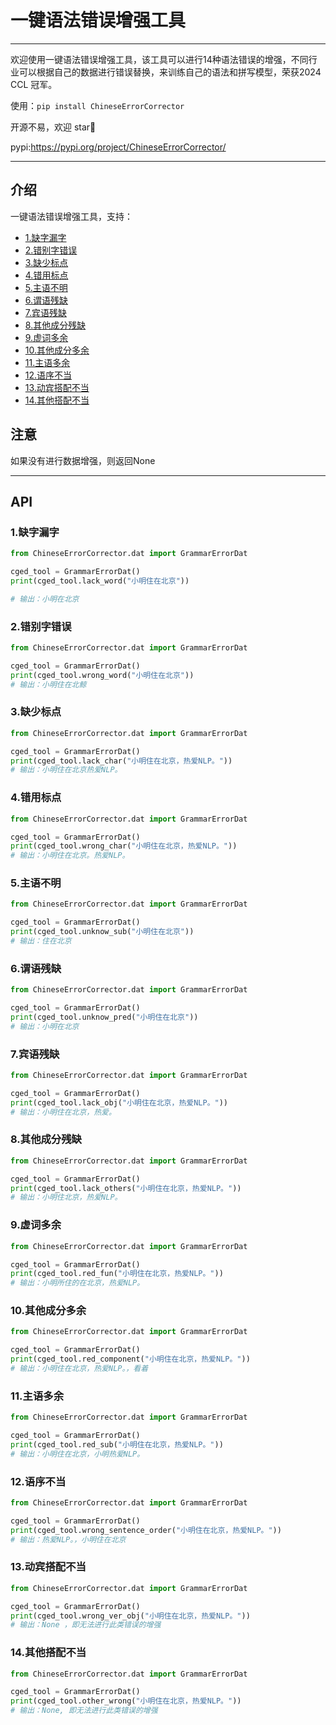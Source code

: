 #  一键语法错误增强工具

-----------------

欢迎使用一键语法错误增强工具，该工具可以进行14种语法错误的增强，不同行业可以根据自己的数据进行错误替换，来训练自己的语法和拼写模型，荣获2024 CCL 冠军。

使用：`pip install ChineseErrorCorrector`

开源不易，欢迎 star🌟

pypi:https://pypi.org/project/ChineseErrorCorrector/

---

## 介绍

一键语法错误增强工具，支持：
- [1.缺字漏字](#1缺字漏字)
- [2.错别字错误](#2错别字错误)
- [3.缺少标点](#3缺少标点)
- [4.错用标点](#4错用标点)
- [5.主语不明](#5主语不明)
- [6.谓语残缺](#6谓语残缺)
- [7.宾语残缺](#7宾语残缺)
- [8.其他成分残缺](#8其他成分残缺)
- [9.虚词多余](#9虚词多余)
- [10.其他成分多余](#10其他成分多余)
- [11.主语多余](#11主语多余)
- [12.语序不当](#12语序不当)
- [13.动宾搭配不当](#13动宾搭配不当)
- [14.其他搭配不当](#14其他搭配不当)




## 注意

如果没有进行数据增强，则返回None

---
## API



### 1.缺字漏字


```python
from ChineseErrorCorrector.dat import GrammarErrorDat

cged_tool = GrammarErrorDat()
print(cged_tool.lack_word("小明住在北京"))

# 输出：小明在北京

```
### 2.错别字错误


```python
from ChineseErrorCorrector.dat import GrammarErrorDat

cged_tool = GrammarErrorDat()
print(cged_tool.wrong_word("小明住在北京"))
# 输出：小明住在北鲸

```
### 3.缺少标点


```python
from ChineseErrorCorrector.dat import GrammarErrorDat

cged_tool = GrammarErrorDat()
print(cged_tool.lack_char("小明住在北京，热爱NLP。"))
# 输出：小明住在北京热爱NLP。

```
### 4.错用标点


```python
from ChineseErrorCorrector.dat import GrammarErrorDat

cged_tool = GrammarErrorDat()
print(cged_tool.wrong_char("小明住在北京，热爱NLP。"))
# 输出：小明住在北京。热爱NLP。

```
### 5.主语不明


```python
from ChineseErrorCorrector.dat import GrammarErrorDat

cged_tool = GrammarErrorDat()
print(cged_tool.unknow_sub("小明住在北京"))
# 输出：住在北京

```
### 6.谓语残缺


```python
from ChineseErrorCorrector.dat import GrammarErrorDat

cged_tool = GrammarErrorDat()
print(cged_tool.unknow_pred("小明住在北京"))
# 输出：小明在北京
```
### 7.宾语残缺


```python
from ChineseErrorCorrector.dat import GrammarErrorDat

cged_tool = GrammarErrorDat()
print(cged_tool.lack_obj("小明住在北京，热爱NLP。"))
# 输出：小明住在北京，热爱。
```
### 8.其他成分残缺


```python
from ChineseErrorCorrector.dat import GrammarErrorDat

cged_tool = GrammarErrorDat()
print(cged_tool.lack_others("小明住在北京，热爱NLP。"))
# 输出：小明住北京，热爱NLP。
```
### 9.虚词多余

```python
from ChineseErrorCorrector.dat import GrammarErrorDat

cged_tool = GrammarErrorDat()
print(cged_tool.red_fun("小明住在北京，热爱NLP。"))
# 输出：小明所住的在北京，热爱NLP。
```
### 10.其他成分多余


```python
from ChineseErrorCorrector.dat import GrammarErrorDat

cged_tool = GrammarErrorDat()
print(cged_tool.red_component("小明住在北京，热爱NLP。"))
# 输出：小明住在北京，热爱NLP。，看着
```
### 11.主语多余


```python
from ChineseErrorCorrector.dat import GrammarErrorDat

cged_tool = GrammarErrorDat()
print(cged_tool.red_sub("小明住在北京，热爱NLP。"))
# 输出：小明住在北京，小明热爱NLP。
```


### 12.语序不当


```python
from ChineseErrorCorrector.dat import GrammarErrorDat

cged_tool = GrammarErrorDat()
print(cged_tool.wrong_sentence_order("小明住在北京，热爱NLP。"))
# 输出：热爱NLP。，小明住在北京

```




### 13.动宾搭配不当


```python
from ChineseErrorCorrector.dat import GrammarErrorDat

cged_tool = GrammarErrorDat()
print(cged_tool.wrong_ver_obj("小明住在北京，热爱NLP。"))
# 输出：None ，即无法进行此类错误的增强

```


### 14.其他搭配不当


```python
from ChineseErrorCorrector.dat import GrammarErrorDat

cged_tool = GrammarErrorDat()
print(cged_tool.other_wrong("小明住在北京，热爱NLP。"))
# 输出：None, 即无法进行此类错误的增强

```


